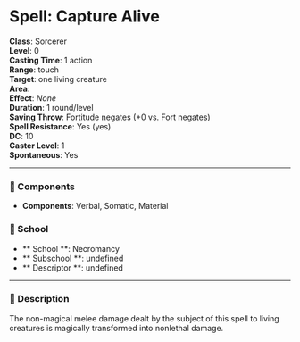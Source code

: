 
# Spell: Capture Alive
**Class**: Sorcerer  
**Level**: 0  
**Casting Time**: 1 action  
**Range**: touch  
**Target**: one living creature  
**Area**:   
**Effect**: _None_  
**Duration**: 1 round/level  
**Saving Throw**: Fortitude negates (+0 vs. Fort negates)  
**Spell Resistance**: Yes (yes)  
**DC**: 10  
**Caster Level**: 1  
**Spontaneous**: Yes

---

### 🔮 Components
- **Components**: Verbal, Somatic, Material

### 🏫 School
- ** School **: Necromancy
- ** Subschool **: undefined
- ** Descriptor **: undefined
---

### 📜 Description
The non-magical melee damage dealt by the subject of this spell to living creatures is magically transformed into nonlethal damage.
